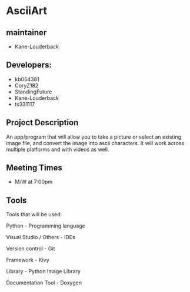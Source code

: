 # AsciiArt


## maintainer

- Kane-Louderback

## Developers:

- kb064381
- CoryZ182
- StandingFuture
- Kane-Louderback
- ts331117

## Project Description

An app/program that will allow you to take a picture or select an existing image file, and convert the image into ascii characters. It will work across multiple platforms and with videos as well.

## Meeting Times

- M/W at 7:00pm

## Tools
Tools that will be used:

Python - Programming language

Visual Studio / Others - IDEs

Version control - Git

Framework - Kivy

Library - Python Image Library

Documentation Tool - Doxygen
